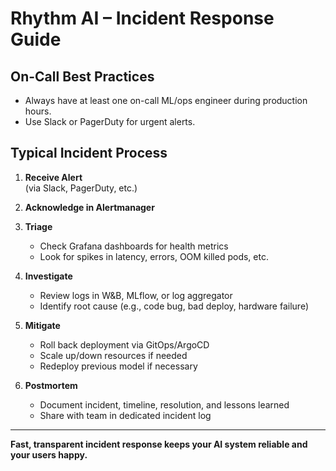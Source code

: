 # Rhythm AI – Incident Response Guide

## On-Call Best Practices

- Always have at least one on-call ML/ops engineer during production hours.
- Use Slack or PagerDuty for urgent alerts.

## Typical Incident Process

1. **Receive Alert**  
   (via Slack, PagerDuty, etc.)

2. **Acknowledge in Alertmanager**
   
3. **Triage**  
   - Check Grafana dashboards for health metrics
   - Look for spikes in latency, errors, OOM killed pods, etc.

4. **Investigate**
   - Review logs in W&B, MLflow, or log aggregator
   - Identify root cause (e.g., code bug, bad deploy, hardware failure)

5. **Mitigate**
   - Roll back deployment via GitOps/ArgoCD
   - Scale up/down resources if needed
   - Redeploy previous model if necessary

6. **Postmortem**
   - Document incident, timeline, resolution, and lessons learned
   - Share with team in dedicated incident log

---

**Fast, transparent incident response keeps your AI system reliable and your users happy.**